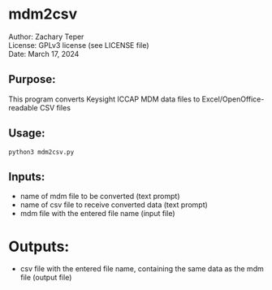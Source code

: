 # mdm2csv

Author: Zachary Teper  
License: GPLv3 license (see LICENSE file)  
Date: March 17, 2024

## Purpose:
This program converts Keysight ICCAP MDM data files to Excel/OpenOffice-readable CSV files

## Usage:
```python3 mdm2csv.py```

## Inputs:
- name of mdm file to be converted (text prompt)
- name of csv file to receive converted data (text prompt)
- mdm file with the entered file name (input file)

# Outputs:
- csv file with the entered file name, containing the same data as the mdm file (output file)


